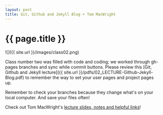 ```yaml
---
layout: post
title: Git, Github and Jekyll Blog + Tom MacWright
---
```


{{ page.title }}
================

<p class="meta">

![]({{ site.url }}/images/class02.png)

Class number two was filled with code and coding; we worked through gh-pages branches and sync while commit buttons. Please review this [Git, Github and Jekyll lecture]({{ site.url }}/pdfs/02_LECTURE-Github-Jekyll-Blog.pdf) to remember the way to set your user pages and project pages up.

Remember to check your branches because they change what's on your local computer. And save your files often!

Check out Tom MacWright's [lecture slides, notes and helpful links](http://www.macwright.org/classes/visualization-prototyping/)!
